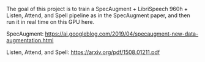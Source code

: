 The goal of this project is to train a SpecAugment + LibriSpeech 960h + Listen, Attend, and Spell pipeline as in the SpecAugment paper, and then run it in real time on this GPU here.

SpecAugment: https://ai.googleblog.com/2019/04/specaugment-new-data-augmentation.html

Listen, Attend, and Spell: https://arxiv.org/pdf/1508.01211.pdf
